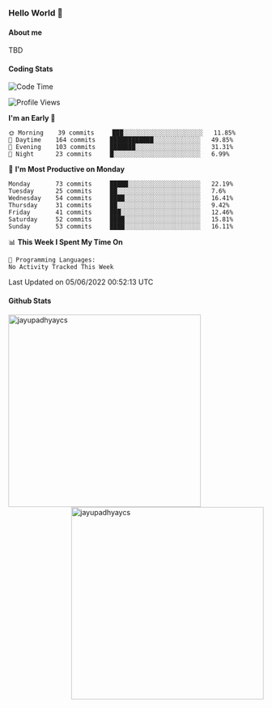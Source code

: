 ### Hello World 👋
#### About me
TBD
#### Coding Stats
<!--START_SECTION:waka-->
![Code Time](http://img.shields.io/badge/Code%20Time-0%20secs-blue)

![Profile Views](http://img.shields.io/badge/Profile%20Views-0-blue)

**I'm an Early 🐤** 

```text
🌞 Morning    39 commits     ███░░░░░░░░░░░░░░░░░░░░░░   11.85% 
🌆 Daytime    164 commits    ████████████░░░░░░░░░░░░░   49.85% 
🌃 Evening    103 commits    ███████░░░░░░░░░░░░░░░░░░   31.31% 
🌙 Night      23 commits     █░░░░░░░░░░░░░░░░░░░░░░░░   6.99%

```
📅 **I'm Most Productive on Monday** 

```text
Monday       73 commits     █████░░░░░░░░░░░░░░░░░░░░   22.19% 
Tuesday      25 commits     ██░░░░░░░░░░░░░░░░░░░░░░░   7.6% 
Wednesday    54 commits     ████░░░░░░░░░░░░░░░░░░░░░   16.41% 
Thursday     31 commits     ██░░░░░░░░░░░░░░░░░░░░░░░   9.42% 
Friday       41 commits     ███░░░░░░░░░░░░░░░░░░░░░░   12.46% 
Saturday     52 commits     ████░░░░░░░░░░░░░░░░░░░░░   15.81% 
Sunday       53 commits     ████░░░░░░░░░░░░░░░░░░░░░   16.11%

```


📊 **This Week I Spent My Time On** 

```text
💬 Programming Languages: 
No Activity Tracked This Week

```


 Last Updated on 05/06/2022 00:52:13 UTC
<!--END_SECTION:waka-->
#### Github Stats

<p  ><img align="left" src="https://github-readme-stats.vercel.app/api/top-langs?username=jayupadhyaycs&theme=tokyonight&show_icons=true&locale=en&layout=compact" alt="jayupadhyaycs" width="380px"  /> 
<img align="right" src="https://github-readme-streak-stats.herokuapp.com/?user=jayupadhyaycs&theme=tokyonight&" alt="jayupadhyaycs" width="380px"/>
</p>




<!--
**JayUpadhyayCS/JayUpadhyayCS** is a ✨ _special_ ✨ repository because its `README.md` (this file) appears on your GitHub profile.

Here are some ideas to get you started:

- 🔭 I’m currently working on ...
- 🌱 I’m currently learning ...
- 👯 I’m looking to collaborate on ...
- 🤔 I’m looking for help with ...
- 💬 Ask me about ...
- 📫 How to reach me: ...
- 😄 Pronouns: ...
- ⚡ Fun fact: ...
-->
